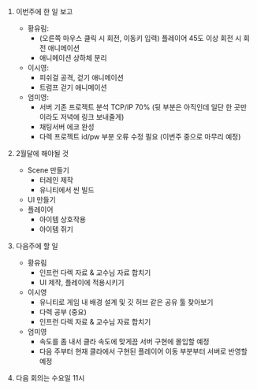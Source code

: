 1. 이번주에 한 일 보고
    - 황유림:
        - (오른쪽 마우스 클릭 시 회전, 이동키 입력) 플레이어 45도 이상 회전 시 회전 애니메이션
        - 애니메이션 상하체 분리
    - 이시영:
        - 피쉬걸 공격, 걷기 애니메이션
        - 트럼프 걷기 애니메이션
    - 엄미영:
        - 서버 기존 프로젝트 분석 TCP/IP 70% (뒷 부분은 아직인데 일단 한 곳만이라도 저녁에 링크 보내줄게)
        - 채팅서버 에코 완성
        - 다렉 프로젝트 id/pw 부분 오류 수정 필요 (이번주 중으로 마무리 예정)
2. 2월달에 해야될 것
    - Scene 만들기
        - 터레인 제작
        - 유니티에서 씬 빌드
    - UI 만들기
    - 플레이어
        - 아이템 상호작용
        - 아이템 쥐기
        
3. 다음주에 할 일
    - 황유림
        - 인프런 다렉 자료 & 교수님 자료 합치기
        - UI 제작, 플레이에 적용시키기
    - 이시영
        - 유니티로 게임 내 배경 설계 및 깃 허브 같은 공유 툴 찾아보기
        - 다렉 공부 (중요)
        - 인프런 다렉 자료 & 교수님 자료 합치기
    - 엄미영
        - 속도를 좀 내서 클라 속도에 맞게끔 서버 구현에 몰입할 예정
        - 다음 주부터 현재 클라에서 구현된 플레이어 이동 부분부터 서버로 반영할 예정
4. 다음 회의는 수요일 11시